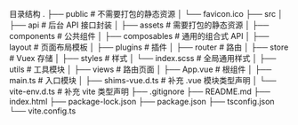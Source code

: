 目录结构
.
├── public                  # 不需要打包的静态资源
│   └── favicon.ico
├── src
│   ├── api                 # 后台 API 接口封装
│   ├── assets              # 需要打包的静态资源
│   ├── components          # 公共组件
│   ├── composables         # 通用的组合式 API
│   ├── layout              # 页面布局模板
│   ├── plugins             # 插件
│   ├── router              # 路由
│   ├── store               # Vuex 存储
│   ├── styles              # 样式
│     └── index.scss        # 全局通用样式
│   ├── utils               # 工具模块
│   ├── views               # 路由页面
│   ├── App.vue             # 根组件
│   ├── main.ts             # 入口模块
│   ├── shims-vue.d.ts      # 补充 .vue 模块类型声明
│   └── vite-env.d.ts       # 补充 vite 类型声明
├── .gitignore
├── README.md
├── index.html
├── package-lock.json
├── package.json
├── tsconfig.json
└── vite.config.ts